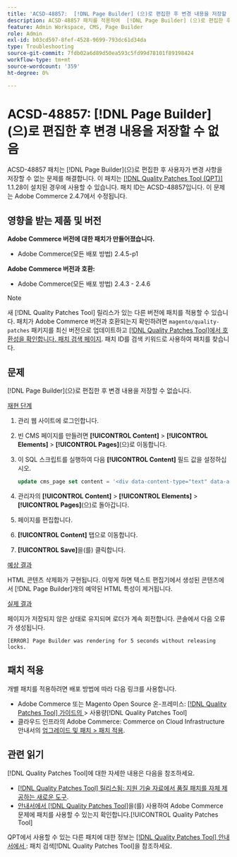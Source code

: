 ```yaml
---
title: 'ACSD-48857:  [!DNL Page Builder] (으)로 편집한 후 변경 내용을 저장할 수 없음'
description: ACSD-48857 패치를 적용하여  [!DNL Page Builder] (으)로 편집한 후 사용자가 변경 사항을 저장할 수 없는 Adobe Commerce 문제를 해결합니다.
feature: Admin Workspace, CMS, Page Builder
role: Admin
exl-id: b03cd597-8fef-4528-9699-793dc61d34da
type: Troubleshooting
source-git-commit: 7fdb02a6d89d50ea593c5fd99d78101f89198424
workflow-type: tm+mt
source-wordcount: '359'
ht-degree: 0%

---
```


# ACSD-48857: [!DNL Page Builder]&#x200B;(으)로 편집한 후 변경 내용을 저장할 수 없음

ACSD-48857 패치는 [!DNL Page Builder]&#x200B;(으)로 편집한 후 사용자가 변경 사항을 저장할 수 없는 문제를 해결합니다. 이 패치는 [[!DNL Quality Patches Tool (QPT)]](https://experienceleague.adobe.com/ko/docs/commerce-operations/tools/quality-patches-tool/quality-patches-tool-to-self-serve-quality-patches) 1.1.28이 설치된 경우에 사용할 수 있습니다. 패치 ID는 ACSD-48857입니다. 이 문제는 Adobe Commerce 2.4.7에서 수정됩니다.

## 영향을 받는 제품 및 버전

**Adobe Commerce 버전에 대한 패치가 만들어졌습니다.**

* Adobe Commerce(모든 배포 방법) 2.4.5-p1

**Adobe Commerce 버전과 호환:**

* Adobe Commerce(모든 배포 방법) 2.4.3 - 2.4.6

>[!NOTE]
>
>새 [!DNL Quality Patches Tool] 릴리스가 있는 다른 버전에 패치를 적용할 수 있습니다. 패치가 Adobe Commerce 버전과 호환되는지 확인하려면 `magento/quality-patches` 패키지를 최신 버전으로 업데이트하고 [[!DNL Quality Patches Tool]에서 호환성을 확인합니다. 패치 검색 페이지](https://experienceleague.adobe.com/tools/commerce-quality-patches/index.html?lang=ko). 패치 ID를 검색 키워드로 사용하여 패치를 찾습니다.

## 문제

[!DNL Page Builder]&#x200B;(으)로 편집한 후 변경 내용을 저장할 수 없습니다.

<u>재현 단계</u>

1. 관리 웹 사이트에 로그인합니다.
1. 빈 CMS 페이지를 만들려면 **[!UICONTROL Content]** > **[!UICONTROL Elements]** > **[!UICONTROL Pages]**(으)로 이동합니다.
1. 이 SQL 스크립트를 실행하여 다음 **[!UICONTROL Content]** 필드 값을 설정하십시오.

   ```SQL
   update cms_page set content = '<div data-content-type="text" data-appearance="default" data-element="main"><h4 style="text-align: center;" contenteditable="true" data-placeholder="Edit Heading Text" data-content-type="heading" data-appearance="default" data-element="main">THE RULES</h4></div>' where page_id=8;
   ```

1. 관리자의 **[!UICONTROL Content]** > **[!UICONTROL Elements]** > **[!UICONTROL Pages]**(으)로 돌아갑니다.
1. 페이지를 편집합니다.
1. **[!UICONTROL Content]** 탭으로 이동합니다.
1. **[!UICONTROL Save]**&#x200B;을(를) 클릭합니다.

<u>예상 결과</u>

HTML 콘텐츠 삭제화가 구현됩니다. 이렇게 하면 텍스트 편집기에서 생성된 콘텐츠에서 [!DNL Page Builder]개의 예약된 HTML 특성이 제거됩니다.

<u>실제 결과</u>

페이지가 저장되지 않은 상태로 유지되며 로더가 계속 회전합니다. 콘솔에서 다음 오류가 생성됩니다.

```
[ERROR] Page Builder was rendering for 5 seconds without releasing locks.
```

## 패치 적용

개별 패치를 적용하려면 배포 방법에 따라 다음 링크를 사용합니다.

* Adobe Commerce 또는 Magento Open Source 온-프레미스: [[!DNL Quality Patches Tool]  가이드의 &#x200B;](/help/tools/quality-patches-tool/usage.md)> 사용량[!DNL Quality Patches Tool]
* 클라우드 인프라의 Adobe Commerce: Commerce on Cloud Infrastructure 안내서의 [업그레이드 및 패치 > 패치 적용](https://experienceleague.adobe.com/docs/commerce-cloud-service/user-guide/develop/upgrade/apply-patches.html?lang=ko).

## 관련 읽기

[!DNL Quality Patches Tool]에 대한 자세한 내용은 다음을 참조하세요.

* [[!DNL Quality Patches Tool] 릴리스됨: 지원 기술 자료에서 품질 패치를 자체 제공하는 새로운 도구](https://experienceleague.adobe.com/ko/docs/commerce-operations/tools/quality-patches-tool/quality-patches-tool-to-self-serve-quality-patches).
* [&#x200B; 안내서에서  [!DNL Quality Patches Tool]](/help/tools/quality-patches-tool/patches-available-in-qpt/check-patch-for-magento-issue-with-magento-quality-patches.md)을(를) 사용하여 Adobe Commerce 문제에 패치를 사용할 수 있는지 확인합니다.[!UICONTROL Quality Patches Tool]


QPT에서 사용할 수 있는 다른 패치에 대한 정보는 [[!DNL Quality Patches Tool] 안내서에서 &#x200B;](https://experienceleague.adobe.com/tools/commerce-quality-patches/index.html?lang=ko): 패치 검색[!DNL Quality Patches Tool]을 참조하세요.
